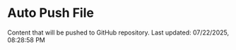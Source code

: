 # Auto Push File

Content that will be pushed to GitHub repository.
Last updated: 07/22/2025, 08:28:58 PM